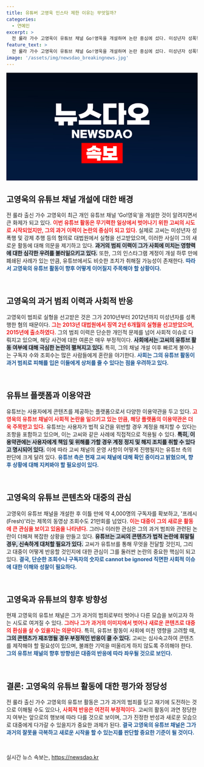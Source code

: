 ```yaml
---
title: 유튜버 고영욱 인스타 제한 이유는 무엇일까?
categories:
  - 연예인
excerpt: >
  전 룰라 가수 고영욱이 유튜브 채널 Go!영욱을 개설하며 논란 중심에 섰다. 미성년자 성폭행 전과로 사회적 책임 논의가 일고 있는 가운데, 구독자 수는 빠르게 증가 중이다. 클릭 유도!
feature_text: >
  전 룰라 가수 고영욱이 유튜브 채널 Go!영욱을 개설하며 논란 중심에 섰다. 미성년자 성폭행 전과로 사회적 책임 논의가 일고 있는 가운데, 구독자 수는 빠르게 증가 중이다. 클릭 유도!
image: '/assets/img/newsdao_breakingnews.jpg'
---
```


<p><img src="/assets/img/newsdao_breakingnews.jpg" alt="cryptoinkorea 속보" /></p>

<h2>고영욱의 유튜브 채널 개설에 대한 배경</h2>

<p data-ke-size="size16">전 룰라 출신 가수 고영욱이 최근 개인 유튜브 채널 ‘Go!영욱’을 개설한 것이 알려지면서 큰 화제가 되고 있다. <b><span style="color: #ee2323;">이번 유튜브 활동은 무기력한 일상에서 벗어나기 위한 고씨의 시도로 시작되었지만, 그의 과거 이력이 논란의 중심이 되고 있다.</span></b> 실제로 고씨는 미성년자 성폭행 및 강제 추행 등의 혐의로 대법원에서 실형을 선고받았으며, 이러한 사실이 그의 새로운 활동에 대해 의문을 제기하고 있다. <b><span style="background-color: #21538527;">과거의 범죄 이력이 그가 사회에 미치는 영향력에 대한 심각한 우려를 불러일으키고 있다.</span></b> 또한, 그의 인스타그램 계정이 개설 하루 만에 폐쇄된 사례가 있는 만큼, 유튜브에서도 비슷한 조치가 취해질 가능성이 존재한다. <b><span style="color: #1a5490;">따라서 고영욱의 유튜브 활동이 향후 어떻게 이어질지 주목해야 할 상황이다.</span></b></p>

<p data-ke-size="size16">&nbsp;</p>

<h2>고영욱의 과거 범죄 이력과 사회적 반응</h2>

<p data-ke-size="size16">고영욱이 범죄로 실형을 선고받은 것은 그가 2010년부터 2012년까지 미성년자를 성폭행한 혐의 때문이다. <b><span style="color: #ee2323;">그는 2013년 대법원에서 징역 2년 6개월의 실형을 선고받았으며, 2015년에 출소하였다.</span></b> 그의 범죄 이력은 단순한 개인적 문제를 넘어 사회적 이슈로 다뤄지고 있으며, 해당 사건에 대한 여론은 매우 부정적이다. <b><span style="background-color: #21538527;">사회에서는 고씨의 유튜브 활동 여부에 대해 극심한 논란이 펼쳐지고 있다.</span></b> 특히, 그의 채널 개설 이후 빠르게 불어나는 구독자 수와 조회수는 많은 사람들에게 혼란을 야기한다. <b><span style="color: #1a5490;">사회는 그의 유튜브 활동이 과거 범죄로 피해를 입은 이들에게 상처를 줄 수 있다는 점을 우려하고 있다.</span></b></p>

<p data-ke-size="size16">&nbsp;</p>

<h2>유튜브 플랫폼과 이용약관</h2>

<p data-ke-size="size16">유튜브는 사용자에게 콘텐츠를 제공하는 플랫폼으로서 다양한 이용약관을 두고 있다. <b><span style="color: #ee2323;">고영욱의 유튜브 채널이 사회적 논란을 일으키고 있는 만큼, 해당 플랫폼의 이용약관은 더욱 주목받고 있다.</span></b> 유튜브는 사용자가 법적 요건을 위반할 경우 계정을 해지할 수 있다는 조항을 포함하고 있으며, 이는 고씨와 같은 사례에 직접적으로 적용될 수 있다. <b><span style="background-color: #21538527;">특히, 이용약관에는 사용자에게 책임 및 위해를 가할 경우 계정 정지 및 해지 조치를 취할 수 있다고 명시되어 있다.</span></b> 이에 따라 고씨 채널의 운영 사항이 어떻게 진행될지는 유튜브 측의 판단에 크게 달려 있다. <b><span style="color: #1a5490;">유튜브 측은 현재 고씨 채널에 대해 확인 중이라고 밝혔으며, 향후 상황에 대해 지켜봐야 할 필요성이 있다.</span></b></p>

<p data-ke-size="size16">&nbsp;</p>

<h2>고영욱의 유튜브 콘텐츠와 대중의 관심</h2>

<p data-ke-size="size16">고영욱이 유튜브 채널을 개설한 후 이틀 만에 약 4,000명의 구독자를 확보하고, '프레시(Fresh)'라는 제목의 동영상 조회수도 21만회를 넘었다. <b><span style="color: #ee2323;">이는 대중이 그의 새로운 활동에 큰 관심을 보이고 있음을 나타낸다.</span></b> 그러나 이러한 관심은 그의 과거 범죄와 관련된 논란이 더해져 복잡한 상황을 만들고 있다. <b><span style="background-color: #21538527;">유튜브는 고씨의 콘텐츠가 법적 논란에 휘말릴 경우, 신속하게 대처할 필요가 있다.</span></b> 고씨가 유튜브를 통해 무엇을 전달할 것인지, 그리고 대중이 어떻게 반응할 것인지에 대한 관심이 그를 둘러싼 논란의 중요한 핵심이 되고 있다. <b><span style="color: #1a5490;">결국, 단순한 조회수나 구독자의 숫자로 cannot be ignored 직면한 사회적 이슈에 대한 이해와 성찰이 필요하다.</span></b></p>

<p data-ke-size="size16">&nbsp;</p>

<h2>고영욱과 유튜브의 향후 방향성</h2>

<p data-ke-size="size16">현재 고영욱의 유튜브 채널은 그가 과거의 범죄로부터 벗어나 다른 모습을 보이고자 하는 시도로 여겨질 수 있다. <b><span style="color: #ee2323;">그러나 그가 과거의 이미지에서 벗어나 새로운 콘텐츠로 대중의 환심을 살 수 있을지는 의문이다.</span></b> 특히, 유튜브 활동이 사회에 미친 영향을 고려할 때, <b><span style="background-color: #21538527;">그의 콘텐츠가 재조명될 경우 부정적인 반응이 클 수 있다.</span></b> 고씨는 심사숙고하여 콘텐츠를 제작해야 할 필요성이 있으며, 불쾌한 기억을 떠올리게 하지 않도록 주의해야 한다. <b><span style="color: #1a5490;">그의 유튜브 채널의 향후 방향성은 대중의 반응에 따라 좌우될 것으로 보인다.</span></b></p>

<p data-ke-size="size16">&nbsp;</p>

<h2>결론: 고영욱의 유튜브 활동에 대한 평가와 정당성</h2>

<p data-ke-size="size16">전 룰라 출신 가수 고영욱의 유튜브 활동은 그가 과거의 범죄를 딛고 재기에 도전하는 것으로 이해될 수도 있으나, <b><span style="color: #ee2323;">사회적 반응은 여전히 부정적이다.</span></b> 고씨의 활동이 과연 정당한지 여부는 앞으로의 행보에 따라 다를 것으로 보이며, <b><span style="background-color: #21538527;"></span></b>그가 진정한 반성과 새로운 모습으로 대중에게 다가갈 수 있을지가 중요한 과제가 된다. <b><span style="color: #1a5490;">결국 고영욱의 유튜브 채널은 그가 과거의 잘못을 극복하고 새로운 시작을 할 수 있는지를 판단할 중요한 기준이 될 것이다.</span></b></p>

<p data-ke-size="size16">&nbsp;</p>
실시간 뉴스 속보는, <a href="https://newsdao.kr" rel="dofollow">https://newsdao.kr</a>



